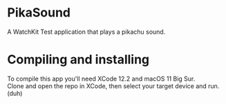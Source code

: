 # PikaSound
A WatchKit Test application that plays a pikachu sound.
# Compiling and installing
To compile this app you'll need XCode 12.2 and macOS 11 Big Sur.</br>
Clone and open the repo in XCode, then select your target device and run. (duh)
